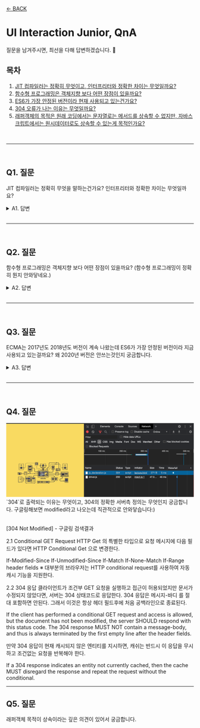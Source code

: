 [← BACK](../README.md)

# UI Interaction Junior, QnA

질문을 남겨주시면, 최선을 다해 답변하겠습니다. 🐧

## 목차

1. [JIT 컴파일러는 정확히 무엇이고, 인터프리터와 정확한 차이는 무엇일까요?](#q1-질문)
1. [함수형 프로그래밍은 객체지향 보다 어떤 장점이 있을까요?](#q2-질문)
1. [ES6가 가장 안정된 버전이라 현재 사용되고 있는건가요?](#q3-질문)
1. [304 오류가 나는 이유는 무엇일까요?](#q4-질문)
1. [래퍼객체의 목적은 원래 코딩에서는 문자열로는 메서드를 상속할 수 없지만, 자바스크립트에서는 원시데이터로도 상속할 수 있는게 목적인가요?](#q5-질문)

<br />

---

<br />

## Q1. 질문

JIT 컴파일러는 정확히 무엇을 말하는건가요? 인터프리터와 정확한 차이는 무엇일까요?

<details>
  <summary>A1. 답변</summary>
  <br/>
  컴퓨터 프로그램을 만드는 전통적인 2가지 방법은 인터프리트 방식과 컴파일(정적) 방식이 있습니다.
  이 중 인터프리트 방식은 JavaScript가 동작하는 것처럼 프로그래밍 언어를 브라우저의 JavaScript 엔진이 실시간으로 해석하여
  기계어 코드를 실행합니다. 반면 컴파일(정적) 방식은 JAVA가 동작하는 것처럼 애플리케이션 실행 전에 코드를 기계어로 번역해둔 상태입니다.
  <br/>
  <br/>

  컴퓨터 프로그램 방식 | 설명
  --- | ---
  인터프리트(like 통역) | JavaScript가 작동하는 방식 (실시간 해석이 필요해 상대적으로 느림)
  컴파일(like 번역) | JAVA가 작동하는 방식 (이미 해석된 코드를 실행하므로 인터프리트에 비해 빠름)

  반면 JIT(just-in-time) 컴파일은 **프로그램을 실제 실행하는 시점에 기계어로 번역하는 컴파일 기법** 입니다.
  JIT 컴파일러는 앞서 다룬 인터프리트, 컴파일(정적) 2가지 방식을 혼합한 방식으로 생각할 수 있는데, 실행 시점에서 
  인터프리트 방식으로 기계어 코드를 생성한 후 그 코드를 캐싱합니다. 캐싱하는 이유는 동일한 함수가 여러 번 호출 때 
  매번 기계어 코드를 생성하는 것을 방지하기 위함입니다.

  컴퓨터 프로그램 방식 | 설명
  --- | ---
  JIT 컴파일 | 인터프리트 방식 + 컴파일(정적) 방식 혼합
</details>

<br />

---

<br />

## Q2. 질문

함수형 프로그래밍은 객체지향 보다 어떤 장점이 있을까요? (함수형 프로그래밍이 정확히 뭔지 안와닿네요.)

<details>
  <summary>A2. 답변</summary>
  <br/>
  
  해당 질문은 주니어 레벨의 질문은 아니네요. ^^; 그래도 답변 드립니다.

  함수형 프로그래밍과 객체 지향 프로그래밍 모두 프로그래밍 방식을 말합니다. 
  어떤 방식이 낫다, 아니다의 관점으로 접근하기 보다는 상황에 따라 방식을 선택해 사용할 수 있다고 생각해보세요.
  예를 들어 목적지에 가기 위해 이용 가능한 교통 수단이 어떤 상황에서는 버스일 것이고, 다른 상황에서는 지하철일 수 있으니까요.
  간단하게 동일한 처리를 하는 각 프로그래밍 방식을 비교해보도록 하죠.

  ### 함수형 프로그래밍

  재사용 할 함수를 선언합니다.

  ```js
  // 함수 

  function getNode(selector, context = document) {
    return context.querySelector(selector);
  }

  function css(domNode, prop, value) {
    if (!value) {
      return window.getComputedStyle(domNode).getPropertyValue(prop);
    } else {
      domNode.style[prop] = value;
    }
    return domNode;
  }
  ```

  선언된 함수를 실행해 처리합니다.

  ```js
  const appNode = getNode('.app');
  const appHeaderNode = getNode('.appHeader', appNode);
  css(appHeaderNode, 'margin', '10vw 0');
  css(appHeaderNode, 'padding', '20px');
  ```

  또는 변수 참조 없이 아래와 같이 인라인으로 작성할 수도 있습니다.

  ```js
  css(css(getNode('.appHeader', getNode('.app')), 'margin', '10vw 0'), 'padding', '20px');
  ```

  ### 객체 지향 프로그래밍

  재사용 할 클래스를 선언합니다.

  ```js
  // 클래스

  class DomUtils {
    
    constructor(selector, context) {
      this.domNode = DomUtils.getNode(selector, context);
    }
    
    static getNode(selector, context = document) {
      if (typeof context === 'string') {
        context = DomUtils.getNode(context);
      }
      return context.querySelector(selector);
    }

    css(prop, value) {
      const {domNode} = this;

      if (!value) {
        return window.getComputedStyle(domNode).getPropertyValue(prop);
      } else {
        domNode.style[prop] = value;
      }
      return this;
    }

  }
  ```

  클래스를 사용해 새로운 객체를 생성한 다음 객체의 메서드를 활용해 처리합니다.

  ```js
  var appHeader = new DomUtils('.appHeader', '.app');

  appHeader
    .css('margin', '10vw 0')
    .css('padding', '20px');
  ```
</details>


<br />

---

<br />

## Q3. 질문

ECMA는 2017년도 2018년도 버전이 계속 나왔는데 ES6가 가장 안정된 버전이라 지금 사용되고 있는걸까요? 왜 2020년 버전은 안쓰는것인지 궁금합니다.

<details>
  <summary>A3. 답변</summary>
  <br/>

  JavaScript 즉,  [ECMAScript](https://www.ecma-international.org/publications/standards/Ecma-262.htm)는 웹 표준 스크립트 명칭입니다. 
  1997년 초판 발행 이후, 2015년에 6판이 발행되면서 클래스, 모듈과 같은 새로운 문법이 추가되었습니다. 그 후 매년 새로운 문법이 조금씩 추가되어 발행되고 있습니다.

  - 1997.06 초판
  - 1998.06 2판
  - 1999.06 3판
  - 1999.06 중단
  - 2009.06 5판
  - 2011.06 5.1판
  - 2015.06 6판 (클래스, 모듈 문법 추가)
  - 2016.06 7판
  - 2017.06 8판 (`async`/`await` 추가)
  - 2018.06 9판 
  - 2019.06 10판 
  - 2020.06 11판 

  질문은 "왜 2020년 버전은 안쓰는가?" 인데, 웹 환경의 특성상 새로 등장한 기술을 바로 사용할 수 없습니다.
  다양한 플랫폼, 브라우저 환경에서 새로운 기술을 지원해야만 쓸 수 있기 때문입니다. 그러니 2020년에 등장한 새 기술을 바로 사용하지 못하는 거죠. 안 하는게 아니라.

  그리고 2015년에 등장한 ES6가 안정적이라서 사용되는 것이 아니고, 새 기술을 구형 브라우저에서 해석되도록 구 기술로 변환(컴파일)해주는 도구가 있기 때문에 사용하는 겁니다.
  예를 들어 Babel 또는 TypeScript 를 사용할 경우 ES6-9 기술을 사용해 (ES5) 코드로 변환해 오래된 브라우저에서도 호환될 수 있도록 만들어 주기 때문입니다.
  이런 도구를 사용할 수 없는 환경에서는 ES6를 사용할 수 없습니다.

  ES6, ES7, ES8 등의 새로운 기술이 사용되는 Front-End 개발 환경은 React나 Vue 같은 프레임워크를 사용할 경우입니다. 일반적인 jQuery를 사용하는 개발 환경에서는
  ES6가 사용되지 않습니다. 프레임워크와 달리 직접 모듈 번들러와 컴파일러 개발 환경을 구축해야 하기 때문입니다. 결론은 개발 환경에 따라 새로운 ECMAScript를 사용할 수도 있고
  아닐 수도 있습니다.  
</details>

<br />

---

<br />



## Q4. 질문
<img src='../TIL/재완/img/304오류.png'>
 `304`로 출력되는 이유는 무엇이고, 304의 정확한 서버측 정의는 무엇인지 궁금합니다.
 구글링해보면 modified라고 나오는데 
 직관적으로 안와닿습니다:)
 <br><br>

[304 Not Modified] - 구글링 검색결과 

2.1 Conditional GET Request
HTTP Get 의 특별한 타입으로 요청 메시지에 다음 필드가 있다면 HTTP Conditional Get 으로 변경한다.

If-Modified-Since
If-Unmodified-Since
If-Match
If-None-Match
If-Range header fields
※ 대부분의 브라우저는 HTTP conditional request를 사용하여 자동 캐시 기능을 지원한다.

2.2 304 응답
클라이언트가 조건부 GET 요청을 실행하고 접근이 허용되었지만 문서가 수정되지 않았다면, 서버는 304 상태코드로 응답한다. 304 응답은 메시지-바디 를 절대 포함하면 안된다. 그래서 이것은 항상 헤더 필드후에 처음 공백라인으로 종료된다.

If the client has performed a conditional GET request and access is allowed, but the document has not been modified, the server SHOULD respond with this status code. The 304 response MUST NOT contain a message-body, and thus is always terminated by the first empty line after the header fields.

만약 304 응답이 현재 캐시되지 않은 엔티티를 지시하면, 캐쉬는 반드시 이 응답을 무시하고 조건없는 요청을 반복해야 한다.

If a 304 response indicates an entity not currently cached, then the cache MUST disregard the response and repeat the request without the conditional.

---



## Q5. 질문

래퍼객체 목적이 상속이라는 깊은 의견이 있어서 궁금합니다.
